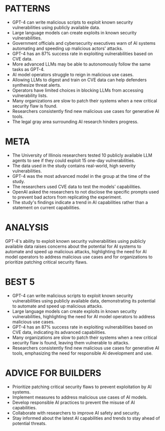 # PATTERNS
* GPT-4 can write malicious scripts to exploit known security vulnerabilities using publicly available data.
* Large language models can create exploits in known security vulnerabilities.
* Government officials and cybersecurity executives warn of AI systems automating and speeding up malicious actors' attacks.
* GPT-4 has an 87% success rate in exploiting vulnerabilities based on CVE data.
* More advanced LLMs may be able to autonomously follow the same tasks as GPT-4.
* AI model operators struggle to reign in malicious use cases.
* Allowing LLMs to digest and train on CVE data can help defenders synthesize threat alerts.
* Operators have limited choices in blocking LLMs from accessing vulnerability lists.
* Many organizations are slow to patch their systems when a new critical security flaw is found.
* Researchers consistently find new malicious use cases for generative AI tools.
* The legal gray area surrounding AI research hinders progress.

# META
* The University of Illinois researchers tested 10 publicly available LLM agents to see if they could exploit 15 one-day vulnerabilities.
* The data used in the study contains real-world, high severity vulnerabilities.
* GPT-4 was the most advanced model in the group at the time of the study.
* The researchers used CVE data to test the models' capabilities.
* OpenAI asked the researchers to not disclose the specific prompts used to prevent bad actors from replicating the experiment.
* The study's findings indicate a trend in AI capabilities rather than a statement on current capabilities.

# ANALYSIS
GPT-4's ability to exploit known security vulnerabilities using publicly available data raises concerns about the potential for AI systems to automate and speed up malicious attacks, highlighting the need for AI model operators to address malicious use cases and for organizations to prioritize patching critical security flaws.

# BEST 5
* GPT-4 can write malicious scripts to exploit known security vulnerabilities using publicly available data, demonstrating its potential to automate and speed up malicious attacks.
* Large language models can create exploits in known security vulnerabilities, highlighting the need for AI model operators to address malicious use cases.
* GPT-4 has an 87% success rate in exploiting vulnerabilities based on CVE data, indicating its advanced capabilities.
* Many organizations are slow to patch their systems when a new critical security flaw is found, leaving them vulnerable to attacks.
* Researchers consistently find new malicious use cases for generative AI tools, emphasizing the need for responsible AI development and use.

# ADVICE FOR BUILDERS
* Prioritize patching critical security flaws to prevent exploitation by AI systems.
* Implement measures to address malicious use cases of AI models.
* Develop responsible AI practices to prevent the misuse of AI capabilities.
* Collaborate with researchers to improve AI safety and security.
* Stay informed about the latest AI capabilities and trends to stay ahead of potential threats.
